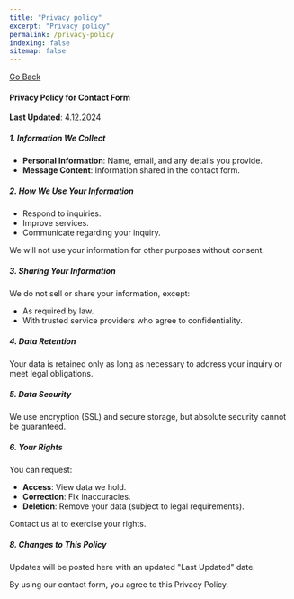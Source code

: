 ```yaml
---
title: "Privacy policy"
excerpt: "Privacy policy"
permalink: /privacy-policy
indexing: false
sitemap: false
---
```


<a href="javascript:history.back()">Go Back</a>  

#### Privacy Policy for Contact Form

**Last Updated**: 4.12.2024

##### 1. Information We Collect
- **Personal Information**: Name, email, and any details you provide.  
- **Message Content**: Information shared in the contact form.

##### 2. How We Use Your Information
- Respond to inquiries.  
- Improve services.  
- Communicate regarding your inquiry.

We will not use your information for other purposes without consent.

##### 3. Sharing Your Information
We do not sell or share your information, except:  
- As required by law.  
- With trusted service providers who agree to confidentiality.

##### 4. Data Retention
Your data is retained only as long as necessary to address your inquiry or meet legal obligations.

##### 5. Data Security
We use encryption (SSL) and secure storage, but absolute security cannot be guaranteed.

##### 6. Your Rights
You can request:  
- **Access**: View data we hold.  
- **Correction**: Fix inaccuracies.  
- **Deletion**: Remove your data (subject to legal requirements).  

Contact us at to exercise your rights.


##### 8. Changes to This Policy
Updates will be posted here with an updated "Last Updated" date.

By using our contact form, you agree to this Privacy Policy.